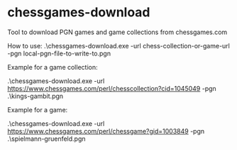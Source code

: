 # chessgames-download
Tool to download PGN games and game collections from chessgames.com

How to use:
.\chessgames-download.exe -url chess-collection-or-game-url -pgn local-pgn-file-to-write-to.pgn

Example for a game collection:


.\chessgames-download.exe -url https://www.chessgames.com/perl/chesscollection?cid=1045049 -pgn .\kings-gambit.pgn

Example for a game: 

.\chessgames-download.exe -url https://www.chessgames.com/perl/chessgame?gid=1003849 -pgn .\spielmann-gruenfeld.pgn
